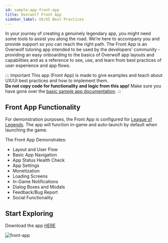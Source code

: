 ```yaml
---
id: sample-app-front-app
title: Overwolf Front App
sidebar_label: UX/UI Best Practices
---
```

In your journey of creating a genuinely legendary app, you might need some tools to assist you along the road. We’re here to accompany you and provide support so you can reach the right path. 
The Front App is an Overwolf tutoring app intended to be used by the developers’ community - providing an easy onboarding to the basics of Overwolf app layouts and capabilities and as a reference to see, use, and learn from best practices of user experience and app flows.

::: important
This app (Front App) is made to give examples and teach about UX/UI best practices and how to implement them.  
**Do not copy code for functionality and logic from this app!**  Make sure you have gone over the [basic sample app documentation](sample-app-overview).
:::

## Front App Functionality

For demonstration purposes, the Front App is configured for [League of Legends](https://euw.leagueoflegends.com/en-us/). The app will function in-game and auto-launch by default when launching the game.

The Front App Demonstrates:

* Layout and User Flow
* Basic App Navigation
* App Status Health Check
* App Settings
* Monetization
* Loading Screens
* In-Game Notifications
* Dialog Boxes and Modals
* Feedback/Bug Report
* Social Functionality


## Start Exploring

Download the app [HERE](https://www.overwolf.com/app/Overwolf-Front_App)

![front-app](assets/sample-app/front-app.jpg)
